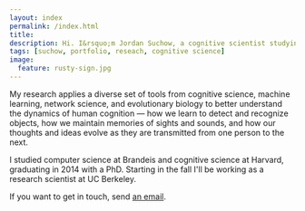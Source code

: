 ```yaml
---
layout: index
permalink: /index.html
title:
description: Hi. I&rsquo;m Jordan Suchow, a cognitive scientist studying minds, brains, and machines.
tags: [suchow, portfolio, reseach, cognitive science]
image:
  feature: rusty-sign.jpg
---
```


My research applies a diverse set of tools from cognitive science, machine learning, network science, and evolutionary biology to better understand the dynamics of human cognition &mdash; how we learn to detect and recognize objects, how we maintain memories of sights and sounds, and how our thoughts and ideas evolve as they are transmitted from one person to the next.

I studied computer science at Brandeis and cognitive science at Harvard, graduating in 2014 with a PhD. Starting in the fall I'll be working as a research scientist at UC Berkeley.

If you want to get in touch, send [an email](mailto:suchow@post.harvard.edu).

